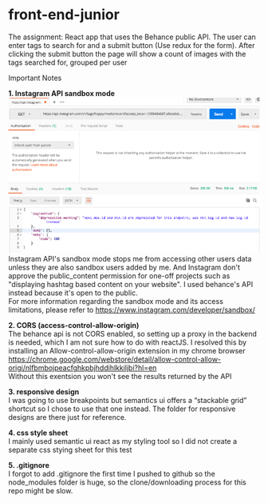 # front-end-junior

The assignment: 
React app that uses the Behance public API. 
The user can enter tags to search for and a submit button (Use redux for the form). After clicking the submit button the page will show a count of images with the tags searched for, grouped per user

Important Notes

**1. Instagram API sandbox mode** <br />
![alt text | width=300](https://github.com/Minyu5/react-front-end/blob/master/public/Screen%20Shot%202018-11-06%20at%2011.02.59%20AM.png)
Instagram API's sandbox mode stops me from accessing other users data unless they are also sandbox users added by me. And Instagram don't approve the public_content permission for one-off projects such as "displaying hashtag based content on your website". I used behance's API instead because it's open to the public. <br />
For more information regarding the sandbox mode and its access limitations, please refer to https://www.instagram.com/developer/sandbox/

**2. CORS (access-control-allow-origin)** <br />
The behance api is not CORS enabled, so setting up a proxy in the backend is needed, which I am not sure how to do with reactJS. I resolved this by installing an Allow-control-allow-origin extension in my chrome browser https://chrome.google.com/webstore/detail/allow-control-allow-origi/nlfbmbojpeacfghkpbjhddihlkkiljbi?hl=en <br/>
Without this exentsion you won't see the results returned by the API

**3. responsive design** <br />
I was going to use breakpoints but semantics ui offers a “stackable grid” shortcut so I chose to use that one instead. The folder for responsive designs are there just for reference.

**4. css style sheet** <br />
I mainly used semantic ui react as my styling tool so I did not create a separate css stying sheet for this test

**5. .gitignore** <br />
I forgot to add .gitignore the first time I pushed to github so the node_modules folder is huge, so the clone/downloading process for this repo might be slow.
